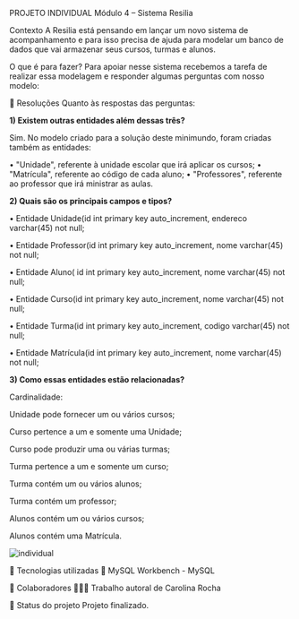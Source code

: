PROJETO INDIVIDUAL Módulo 4 – Sistema Resilia

Contexto
A Resilia está pensando em lançar um novo sistema de acompanhamento e para isso precisa de ajuda para modelar um banco de dados que vai armazenar seus cursos, turmas e alunos.

O que é para fazer?
Para apoiar nesse sistema recebemos a tarefa de realizar essa modelagem e responder algumas perguntas com nosso modelo:

📑 Resoluções
Quanto às respostas das perguntas:

<strong>1) Existem outras entidades além dessas três?</strong>


Sim. No modelo criado para a solução deste minimundo, foram criadas também as entidades:

• "Unidade", referente à unidade escolar que irá aplicar os cursos;
• "Matrícula", referente ao código de cada aluno;
• "Professores", referente ao professor que irá ministrar as aulas.

<strong>2) Quais são os principais campos e tipos?</strong>


• Entidade Unidade(id int primary key auto_increment, endereco varchar(45) not null;

• Entidade Professor(id int primary key auto_increment, nome varchar(45) not null;

• Entidade Aluno( id int primary key auto_increment, nome varchar(45) not null;

• Entidade Curso(id int primary key auto_increment, nome varchar(45) not null;

• Entidade Turma(id int primary key auto_increment, codigo varchar(45) not null;

• Entidade Matrícula(id int primary key auto_increment, nome varchar(45) not null;

<strong>3) Como essas entidades estão relacionadas?</strong>


Cardinalidade:

Unidade pode fornecer um ou vários cursos;

Curso pertence a um e somente uma Unidade;

Curso pode produzir uma ou várias turmas;

Turma pertence a um e somente um curso;

Turma contém um ou vários alunos;

Turma contém um professor;

Alunos contém um ou vários cursos;

Alunos contém uma Matrícula.




![individual](https://user-images.githubusercontent.com/113737080/222011027-45a58d90-29b7-41a5-b9ce-f1d246a606c4.png)




🔧 Tecnologias utilizadas
🐬 MySQL Workbench - MySQL

🤝 Colaboradores
👩🏻‍💻 Trabalho autoral de Carolina Rocha

🎯 Status do projeto
Projeto finalizado.
